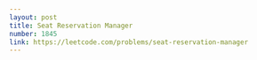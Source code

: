 ```yaml
---
layout: post
title: Seat Reservation Manager
number: 1845
link: https://leetcode.com/problems/seat-reservation-manager
---
```

